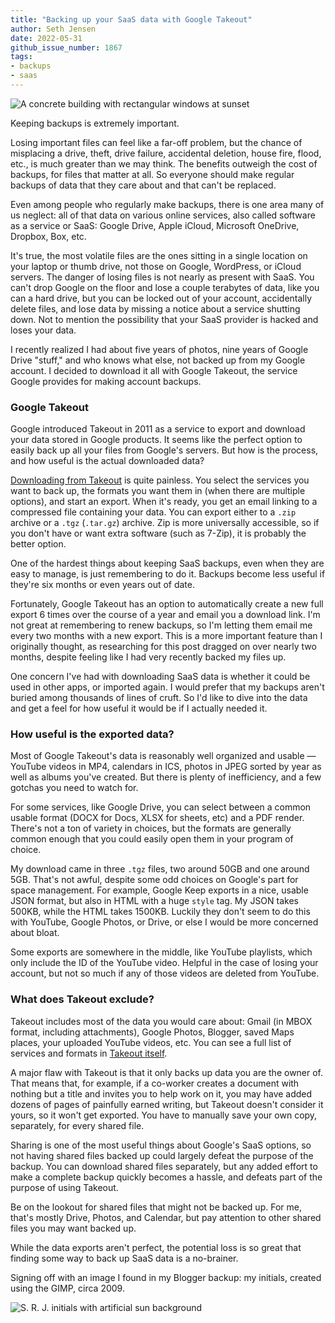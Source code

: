 ```yaml
---
title: "Backing up your SaaS data with Google Takeout"
author: Seth Jensen
date: 2022-05-31
github_issue_number: 1867
tags:
- backups
- saas
---
```


![A concrete building with rectangular windows at sunset](/blog/2022/05/backing-up-your-saas-data-with-google-takeout/banner.webp)

<!-- Photo by Seth Jensen -->

Keeping backups is extremely important.

Losing important files can feel like a far-off problem, but the chance of misplacing a drive, theft, drive failure, accidental deletion, house fire, flood, etc., is much greater than we may think. The benefits outweigh the cost of backups, for files that matter at all. So everyone should make regular backups of data that they care about and that can't be replaced.

Even among people who regularly make backups, there is one area many of us neglect: all of that data on various online services, also called software as a service or SaaS: Google Drive, Apple iCloud, Microsoft OneDrive, Dropbox, Box, etc.

It's true, the most volatile files are the ones sitting in a single location on your laptop or thumb drive, not those on Google, WordPress, or iCloud servers. The danger of losing files is not nearly as present with SaaS. You can't drop Google on the floor and lose a couple terabytes of data, like you can a hard drive, but you can be locked out of your account, accidentally delete files, and lose data by missing a notice about a service shutting down. Not to mention the possibility that your SaaS provider is hacked and loses your data.

I recently realized I had about five years of photos, nine years of Google Drive "stuff," and who knows what else, not backed up from my Google account. I decided to download it all with Google Takeout, the service Google provides for making account backups.

### Google Takeout

Google introduced Takeout in 2011 as a service to export and download your data stored in Google products. It seems like the perfect option to easily back up all your files from Google's servers. But how is the process, and how useful is the actual downloaded data?

[Downloading from Takeout](https://support.google.com/accounts/answer/3024190?hl=en) is quite painless. You select the services you want to back up, the formats you want them in (when there are multiple options), and start an export. When it's ready, you get an email linking to a compressed file containing your data. You can export either to a `.zip` archive or a `.tgz` (`.tar.gz`) archive. Zip is more universally accessible, so if you don't have or want extra software (such as 7-Zip), it is probably the better option.

One of the hardest things about keeping SaaS backups, even when they are easy to manage, is just remembering to do it. Backups become less useful if they're six months or even years out of date.

Fortunately, Google Takeout has an option to automatically create a new full export 6 times over the course of a year and email you a download link. I'm not great at remembering to renew backups, so I'm letting them email me every two months with a new export. This is a more important feature than I originally thought, as researching for this post dragged on over nearly two months, despite feeling like I had very recently backed my files up.

One concern I've had with downloading SaaS data is whether it could be used in other apps, or imported again. I would prefer that my backups aren't buried among thousands of lines of cruft. So I'd like to dive into the data and get a feel for how useful it would be if I actually needed it.

### How useful is the exported data?

Most of Google Takeout's data is reasonably well organized and usable — YouTube videos in MP4, calendars in ICS, photos in JPEG sorted by year as well as albums you've created. But there is plenty of inefficiency, and a few gotchas you need to watch for.

For some services, like Google Drive, you can select between a common usable format (DOCX for Docs, XLSX for sheets, etc) and a PDF render. There's not a ton of variety in choices, but the formats are generally common enough that you could easily open them in your program of choice.

My download came in three `.tgz` files, two around 50GB and one around 5GB. That's not awful, despite some odd choices on Google's part for space management. For example, Google Keep exports in a nice, usable JSON format, but also in HTML with a huge `style` tag. My JSON takes 500KB, while the HTML takes 1500KB. Luckily they don't seem to do this with YouTube, Google Photos, or Drive, or else I would be more concerned about bloat.

Some exports are somewhere in the middle, like YouTube playlists, which only include the ID of the YouTube video. Helpful in the case of losing your account, but not so much if any of those videos are deleted from YouTube.

### What does Takeout exclude?

Takeout includes most of the data you would care about: Gmail (in MBOX format, including attachments), Google Photos, Blogger, saved Maps places, your uploaded YouTube videos, etc. You can see a full list of services and formats in [Takeout itself](https://takeout.google.com/settings/takeout).

A major flaw with Takeout is that it only backs up data you are the owner of. That means that, for example, if a co-worker creates a document with nothing but a title and invites you to help work on it, you may have added dozens of pages of painfully earned writing, but Takeout doesn't consider it yours, so it won't get exported. You have to manually save your own copy, separately, for every shared file.

Sharing is one of the most useful things about Google's SaaS options, so not having shared files backed up could largely defeat the purpose of the backup. You can download shared files separately, but any added effort to make a complete backup quickly becomes a hassle, and defeats part of the purpose of using Takeout.

Be on the lookout for shared files that might not be backed up. For me, that's mostly Drive, Photos, and Calendar, but pay attention to other shared files you may want backed up.

While the data exports aren't perfect, the potential loss is so great that finding some way to back up SaaS data is a no-brainer.

Signing off with an image I found in my Blogger backup: my initials, created using the GIMP, circa 2009.

![S. R. J. initials with artificial sun background](/blog/2022/05/backing-up-your-saas-data-with-google-takeout/srj.jpg)
